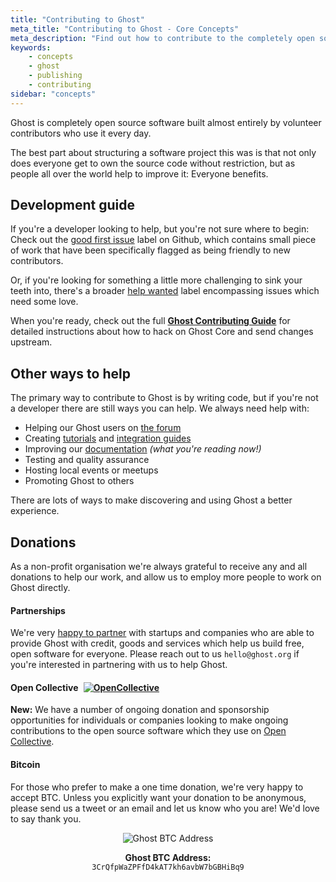 ```yaml
---
title: "Contributing to Ghost"
meta_title: "Contributing to Ghost - Core Concepts"
meta_description: "Find out how to contribute to the completely open source Ghost software!"
keywords:
    - concepts
    - ghost
    - publishing
    - contributing
sidebar: "concepts"
---
```


Ghost is completely open source software built almost entirely by volunteer contributors who use it every day.

The best part about structuring a software project this was is that not only does everyone get to own the source code without restriction, but as people all over the world help to improve it: Everyone benefits.


## Development guide

If you're a developer looking to help, but you're not sure where to begin: Check out the [good first issue](https://github.com/TryGhost/Ghost/labels/good%20first%20issue) label on Github, which contains small piece of work that have been specifically flagged as being friendly to new contributors.

Or, if you're looking for something a little more challenging to sink your teeth into, there's a broader [help wanted](https://github.com/TryGhost/Ghost/labels/help%20wanted) label encompassing issues which need some love.

When you're ready, check out the full **[Ghost Contributing Guide](https://github.com/TryGhost/Ghost/blob/master/.github/CONTRIBUTING.md)** for detailed instructions about how to hack on Ghost Core and send changes upstream.


## Other ways to help

The primary way to contribute to Ghost is by writing code, but if you're not a developer there are still ways you can help. We always need help with:

- Helping our Ghost users on [the forum](https://forum.ghost.org)
- Creating [tutorials](/tutorials/) and [integration guides](/integrations/)
- Improving our [documentation](https://github.com/tryghost/docs/) _(what you're reading now!)_
- Testing and quality assurance
- Hosting local events or meetups
- Promoting Ghost to others

There are lots of ways to make discovering and using Ghost a better experience.


## Donations

As a non-profit organisation we're always grateful to receive any and all donations to help our work, and allow us to employ more people to work on Ghost directly.


#### Partnerships

We're very [happy to partner](https://ghost.org/partners/) with startups and companies who are able to provide Ghost with credit, goods and services which help us build free, open software for everyone. Please reach out to us `hello@ghost.org` if you're interested in partnering with us to help Ghost.


<h4>Open Collective <a style="display:inline-block;" href="https://opencollective.com/ghost"><img style="margin:0 0 -3px 5px;" src="https://opencollective.com/ghost/backers/badge.svg" alt="OpenCollective" /></a></h4>

**New:** We have a number of ongoing donation and sponsorship opportunities for individuals or companies looking to make ongoing contributions to the open source software which they use on [Open Collective](https://opencollective.com/ghost).


#### Bitcoin

For those who prefer to make a one time donation, we're very happy to accept BTC. Unless you explicitly want your donation to be anonymous, please send us a tweet or an email and let us know who you are! We'd love to say thank you.


<div style="text-align:center">
<img src="/images/concepts/btc-wallet.png" style="max-height:170px" alt="Ghost BTC Address" />

**Ghost BTC Address:**<br>
`3CrQfpWaZPFfD4kAT7kh6avbW7bGBHiBq9`

</div>
